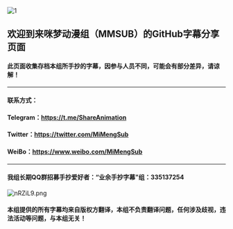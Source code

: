 ![1](https://s2.ax1x.com/2019/06/24/ZkQQFU.png)

## 欢迎到来咪梦动漫组（MMSUB）的GitHub字幕分享页面


#### 此页面收集存档本组所手抄的字幕，因参与人员不同，可能会有部分差异，请谅解！

---

#### 联系方式：

#### Telegram：https://t.me/ShareAnimation

#### Twitter：https://twitter.com/MiMengSub

#### WeiBo：https://www.weibo.com/MiMengSub

---

#### 我组长期QQ群招募手抄爱好者：“业余手抄字幕”组：335137254

![nRZiL9.png](https://s2.ax1x.com/2019/09/16/nRZiL9.png)

#### 本组提供的所有字幕均来自版权方翻译，本组不负责翻译问题，任何涉及歧视，违法活动等问题，与本组无关！
